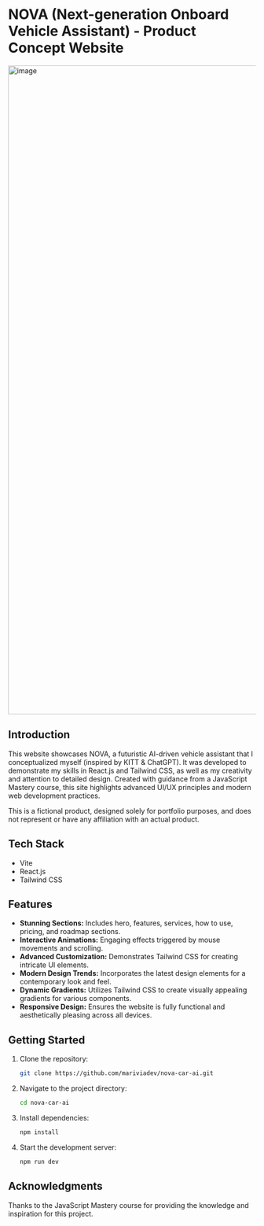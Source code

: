 # NOVA (Next-generation Onboard Vehicle Assistant) - Product Concept Website

<img width="1319" alt="image" src="https://github.com/user-attachments/assets/77faa5af-c87b-4928-ae4b-17686049dd03">

## Introduction

This website showcases NOVA, a futuristic AI-driven vehicle assistant that I conceptualized myself (inspired by KITT & ChatGPT). It was developed to demonstrate my skills in React.js and Tailwind CSS, as well as my creativity and attention to detailed design. Created with guidance from a JavaScript Mastery course, this site highlights advanced UI/UX principles and modern web development practices.

This is a fictional product, designed solely for portfolio purposes, and does not represent or have any affiliation with an actual product.

## Tech Stack
- Vite
- React.js
- Tailwind CSS

## Features
- **Stunning Sections:** Includes hero, features, services, how to use, pricing, and roadmap sections.
- **Interactive Animations:** Engaging effects triggered by mouse movements and scrolling.
- **Advanced Customization:** Demonstrates Tailwind CSS for creating intricate UI elements.
- **Modern Design Trends:** Incorporates the latest design elements for a contemporary look and feel.
- **Dynamic Gradients:** Utilizes Tailwind CSS to create visually appealing gradients for various components.
- **Responsive Design:** Ensures the website is fully functional and aesthetically pleasing across all devices.

## Getting Started
1. Clone the repository:
   ```bash
   git clone https://github.com/mariviadev/nova-car-ai.git
   ```
2. Navigate to the project directory:
   ```bash
   cd nova-car-ai
   ```
3. Install dependencies:
   ```bash
   npm install
   ```
4. Start the development server:
   ```bash
   npm run dev
   ```

## Acknowledgments
Thanks to the JavaScript Mastery course for providing the knowledge and inspiration for this project.
